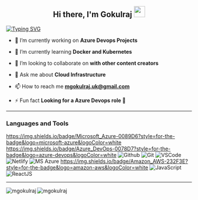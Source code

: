 <h2 align="center">Hi there, I'm Gokulraj <img src="https://raw.githubusercontent.com/MartinHeinz/MartinHeinz/master/wave.gif" width="30px"></h2>

[![Typing SVG](https://readme-typing-svg.herokuapp.com?font=Crimson+Text&pause=1000&color=4338F7&random=false&width=435&lines=I'm+an+Azure+Cloud+Engineer)](https://git.io/typing-svg)


- 🔭 I’m currently working on **Azure Devops Projects**

- 🌱 I’m currently learning **Docker and Kubernetes**

- 👯 I’m looking to collaborate on **with other content creators**

- 💬 Ask me about **Cloud Infrastructure**

- 📫 How to reach me **mgokulraj.uk@gmail.com**

- ⚡ Fun fact **Looking for a Azure Devops role 🤣**

---

<h3 align="left">Languages and Tools</h3>

https://img.shields.io/badge/Microsoft_Azure-0089D6?style=for-the-badge&logo=microsoft-azure&logoColor=white
https://img.shields.io/badge/Azure_DevOps-0078D7?style=for-the-badge&logo=azure-devops&logoColor=white
![Github](https://img.shields.io/badge/GitHub-100000?style=for-the-badge&logo=github&logoColor=white)
![Git](https://img.shields.io/badge/-Git-F05032?style=for-the-badge&logo=git&logoColor=white)
![VSCode](https://img.shields.io/badge/-Visual%20Studio%20Code-0078d7?style=for-the-badge&logo=visualstudiocode&logoColor=white)
![Netlify](https://img.shields.io/badge/Netlify-00C7B7?style=for-the-badge&logo=netlify&logoColor=white)
![MS Azure](https://img.shields.io/badge/Microsoft_Azure-0080FF?style=for-the-badge&logo=microsoft-azure&logoColor=white)
https://img.shields.io/badge/Amazon_AWS-232F3E?style=for-the-badge&logo=amazon-aws&logoColor=white
![JavaScript](https://img.shields.io/badge/JavaScript-F7DF1E?style=for-the-badge&logo=javascript&logoColor=black)
![ReactJS](https://img.shields.io/badge/React.js-35495E?style=for-the-badge&logo=react&logoColor=#61DAFB)
  
  ---

<p><img align="left" src="https://github-readme-stats.vercel.app/api/top-langs?username=mgokulraj&show_icons=true&locale=en&layout=compact" alt="mgokulraj" /></p>


<p><img align="center" src="https://github-readme-streak-stats.herokuapp.com/?user=mgokulraj&" alt="mgokulraj" /></p>
  
